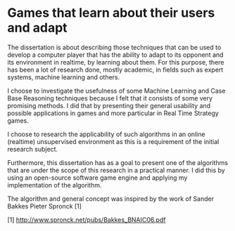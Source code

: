 # Games that learn about their users and adapt

The dissertation is about describing those techniques that can be used to develop a computer player that has the ability to adapt to its opponent and its environment in realtime, by learning about them. For this purpose, there has been a lot of research done, mostly academic, in fields such as expert systems, machine learning and others.

I choose to investigate the usefulness of some Machine Learning and Case Base Reasoning techniques because I felt that it consists of some very promising methods. I did that by presenting their general usability and possible applications in games and more particular in Real Time Strategy games.

I choose to research the applicability of such algorithms in an online (realtime) unsupervised environment as this is a requirement of the initial research subject.

Furthermore, this dissertation has as a goal to present one of the algorithms that are under the scope of this research in a practical manner. I did this by using an open-source software game engine and applying my implementation of the algorithm.

The algorithm and general concept was inspired by the work of Sander Bakkes Pieter Spronck [1]

[1] http://www.spronck.net/pubs/Bakkes_BNAIC06.pdf
